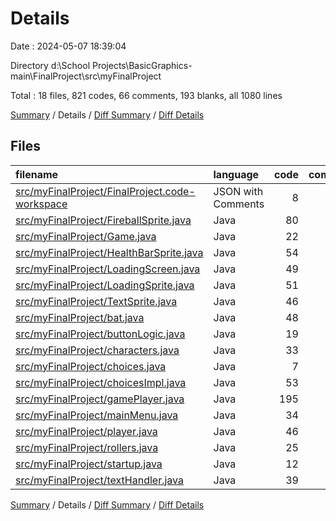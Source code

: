 # Details

Date : 2024-05-07 18:39:04

Directory d:\\School Projects\\BasicGraphics-main\\FinalProject\\src\\myFinalProject

Total : 18 files,  821 codes, 66 comments, 193 blanks, all 1080 lines

[Summary](results.md) / Details / [Diff Summary](diff.md) / [Diff Details](diff-details.md)

## Files
| filename | language | code | comment | blank | total |
| :--- | :--- | ---: | ---: | ---: | ---: |
| [src/myFinalProject/FinalProject.code-workspace](/src/myFinalProject/FinalProject.code-workspace) | JSON with Comments | 8 | 0 | 0 | 8 |
| [src/myFinalProject/FireballSprite.java](/src/myFinalProject/FireballSprite.java) | Java | 80 | 0 | 12 | 92 |
| [src/myFinalProject/Game.java](/src/myFinalProject/Game.java) | Java | 22 | 10 | 10 | 42 |
| [src/myFinalProject/HealthBarSprite.java](/src/myFinalProject/HealthBarSprite.java) | Java | 54 | 0 | 6 | 60 |
| [src/myFinalProject/LoadingScreen.java](/src/myFinalProject/LoadingScreen.java) | Java | 49 | 9 | 16 | 74 |
| [src/myFinalProject/LoadingSprite.java](/src/myFinalProject/LoadingSprite.java) | Java | 51 | 0 | 7 | 58 |
| [src/myFinalProject/TextSprite.java](/src/myFinalProject/TextSprite.java) | Java | 46 | 0 | 9 | 55 |
| [src/myFinalProject/bat.java](/src/myFinalProject/bat.java) | Java | 48 | 3 | 16 | 67 |
| [src/myFinalProject/buttonLogic.java](/src/myFinalProject/buttonLogic.java) | Java | 19 | 0 | 3 | 22 |
| [src/myFinalProject/characters.java](/src/myFinalProject/characters.java) | Java | 33 | 10 | 6 | 49 |
| [src/myFinalProject/choices.java](/src/myFinalProject/choices.java) | Java | 7 | 8 | 3 | 18 |
| [src/myFinalProject/choicesImpl.java](/src/myFinalProject/choicesImpl.java) | Java | 53 | 12 | 17 | 82 |
| [src/myFinalProject/gamePlayer.java](/src/myFinalProject/gamePlayer.java) | Java | 195 | 0 | 36 | 231 |
| [src/myFinalProject/mainMenu.java](/src/myFinalProject/mainMenu.java) | Java | 34 | 1 | 10 | 45 |
| [src/myFinalProject/player.java](/src/myFinalProject/player.java) | Java | 46 | 3 | 13 | 62 |
| [src/myFinalProject/rollers.java](/src/myFinalProject/rollers.java) | Java | 25 | 9 | 8 | 42 |
| [src/myFinalProject/startup.java](/src/myFinalProject/startup.java) | Java | 12 | 1 | 16 | 29 |
| [src/myFinalProject/textHandler.java](/src/myFinalProject/textHandler.java) | Java | 39 | 0 | 5 | 44 |

[Summary](results.md) / Details / [Diff Summary](diff.md) / [Diff Details](diff-details.md)